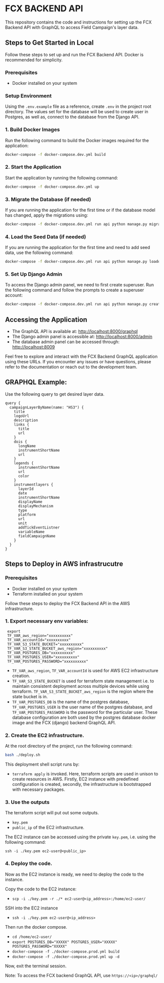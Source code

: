 # FCX BACKEND API

This repository contains the code and instructions for setting up the FCX Backend API with GraphQL to access Field Campaign's layer data.

## Steps to Get Started in Local

Follow these steps to set up and run the FCX Backend API. Docker is recommended for simplicity.

### Prerequisites

- Docker installed on your system

### Setup Environment

Using the `.env.example` file as a reference, create `.env` in the project root directory. The values set for the database will be used to create user in Postgres, as well as, connect to the database from the Django API.

### 1. Build Docker Images

Run the following command to build the Docker images required for the application:

```bash
docker-compose -f docker-compose.dev.yml build
```

### 2. Start the Application

Start the application by running the following command:

```bash
docker-compose -f docker-compose.dev.yml up
```

### 3. Migrate the Database (if needed)

If you are running the application for the first time or if the database model has changed, apply the migrations using:

```bash
docker-compose -f docker-compose.dev.yml run api python manage.py migrate
```

### 4. Load the Seed Data (if needed)

If you are running the application for the first time and need to add seed data, use the following command:

```bash
docker-compose -f docker-compose.dev.yml run api python manage.py loaddata HS3_campaign_seed
```

### 5. Set Up Django Admin

To access the Django admin panel, we need to first create superuser. Run the following command and follow the prompts to create a superuser account:

```bash
docker-compose -f docker-compose.dev.yml run api python manage.py createsuperuser
```

## Accessing the Application

- The GraphQL API is available at: [http://localhost:8000/graphql](http://localhost:8000/graphql)
- The Django admin panel is accessible at: [http://localhost:8000/admin](http://localhost:8000/admin)
- The database admin panel can be accessed through: [http://localhost:8009](http://localhost:8009)

Feel free to explore and interact with the FCX Backend GraphQL application using these URLs. If you encounter any issues or have questions, please refer to the documentation or reach out to the development team.

## GRAPHQL Example:
Use the following query to get desired layer data. 
```
query {
  campaignLayerByName(name: "HS3") {
    title
    logoUrl
    description
    links {
      title
      url
    }
    dois {
      longName
      instrumentShortName
      url
    }
    legends {
      instrumentShortName
      url
      color
    }
    instrumentlayers {
      layerId
      date
      instrumentShortName
      displayName
      displayMechanism
      type
      platform
      url
      unit
      addTickEventListner
      variableName
      fieldCampaignName
    }
  }
}

```

## Steps to Deploy in AWS infrastrucutre

### Prerequisites

- Docker installed on your system
- Terraform installed on your system

Follow these steps to deploy the FCX Backend API in the AWS infrastructure.

### 1.  Export necessary env variables:
  ```
   export
   TF_VAR_aws_region="xxxxxxxxxx"
   TF_VAR_accountId="xxxxxxxxxx"
   TF_VAR_S3_STATE_BUCKET="xxxxxxxxxx"
   TF_VAR_S3_STATE_BUCKET_aws_region="xxxxxxxxxx"
   TF_VAR_POSTGRES_DB="xxxxxxxxxx"
   TF_VAR_POSTGRES_USER="xxxxxxxxxx"
   TF_VAR_POSTGRES_PASSWORD="xxxxxxxxxx"
   ```

  - `TF_VAR_aws_region`, `TF_VAR_accountId` is used for AWS EC2 infrastructure creation.
  - `TF_VAR_S3_STATE_BUCKET` is used for terraform state management i.e. to maintain consistent deployment across multiple devices while using terraform. `TF_VAR_S3_STATE_BUCKET_aws_region` is the region where the state bucket is in.
  - `TF_VAR_POSTGRES_DB` is the name of the postgres database, `TF_VAR_POSTGRES_USER` is the user name of the postgres database, and `TF_VAR_POSTGRES_PASSWORD` is the password for the particular user. These database configuration are both used by the postgres database docker image and the FCX (django) backend GraphQL API.

### 2. Create the EC2 infrastructure.

At the root directory of the project, run the following command:
```bash
bash ./deploy.sh
```

This deployment shell script runs by:
  - `terraform apply` is invoked. Here, terraform scripts are used in unison to create resources in AWS. Firstly, EC2 instance with predefined configuration is created, secondly, the infrastructure is bootstrapped with necessary packages.

### 3. Use the outputs

The terraform script will put out some outputs.
  - `key.pem`
  - `public_ip` of the EC2 infrastructure.

The EC2 instance can be accessed using the private `key.pem`, i.e. using the following command:
  ```
  ssh -i ./key.pem ec2-user@<public_ip>
  ```

### 4. Deploy the code.

Now as the EC2 instance is ready, we need to deploy the code to the instance.

Copy the code to the EC2 instance:
- `scp -i ./key.pem -r ./* ec2-user@<ip_address>:/home/ec2-user/`

SSH into the EC2 instance
- `ssh -i ./key.pem ec2-user@<ip_address>`

Then run the docker compose.
- `cd /home/ec2-user/`
- `export POSTGRES_DB="XXXXX" POSTGRES_USER="XXXXX" POSTGRES_PASSWORD="XXXXX"`
- `docker-compose -f ./docker-compose.prod.yml build`
- `docker-compose -f ./docker-compose.prod.yml up -d`

Now, exit the terminal session.

Note: To access the FCX backend GraphQL API, use `https://<ip>/graphql/`